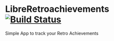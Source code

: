 # LibreRetroachievements [![Build Status](https://app.bitrise.io/app/736874788b2c7f76/status.svg?token=zzA1SzoLGg9RhTm7d9gcmg&branch=master)](https://app.bitrise.io/app/736874788b2c7f76)
Simple App to track your Retro Achievements
